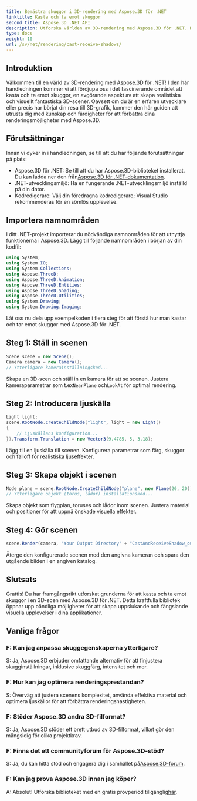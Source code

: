 ```yaml
---
title: Bemästra skuggor i 3D-rendering med Aspose.3D för .NET
linktitle: Kasta och ta emot skuggor
second_title: Aspose.3D .NET API
description: Utforska världen av 3D-rendering med Aspose.3D för .NET. Kasta och ta emot skuggor utan ansträngning. Ladda ner din kostnadsfria testversion nu!
type: docs
weight: 10
url: /sv/net/rendering/cast-receive-shadows/
---
```

## Introduktion
Välkommen till en värld av 3D-rendering med Aspose.3D för .NET! I den här handledningen kommer vi att fördjupa oss i det fascinerande området att kasta och ta emot skuggor, en avgörande aspekt av att skapa realistiska och visuellt fantastiska 3D-scener. Oavsett om du är en erfaren utvecklare eller precis har börjat din resa till 3D-grafik, kommer den här guiden att utrusta dig med kunskap och färdigheter för att förbättra dina renderingsmöjligheter med Aspose.3D.
## Förutsättningar
Innan vi dyker in i handledningen, se till att du har följande förutsättningar på plats:
-  Aspose.3D för .NET: Se till att du har Aspose.3D-biblioteket installerat. Du kan ladda ner den från[Aspose.3D för .NET-dokumentation](https://reference.aspose.com/3d/net/).
- .NET-utvecklingsmiljö: Ha en fungerande .NET-utvecklingsmiljö inställd på din dator.
- Kodredigerare: Välj din föredragna kodredigerare; Visual Studio rekommenderas för en sömlös upplevelse.
## Importera namnområden
I ditt .NET-projekt importerar du nödvändiga namnområden för att utnyttja funktionerna i Aspose.3D. Lägg till följande namnområden i början av din kodfil:
```csharp
using System;
using System.IO;
using System.Collections;
using Aspose.ThreeD;
using Aspose.ThreeD.Animation;
using Aspose.ThreeD.Entities;
using Aspose.ThreeD.Shading;
using Aspose.ThreeD.Utilities;
using System.Drawing;
using System.Drawing.Imaging;
```
Låt oss nu dela upp exempelkoden i flera steg för att förstå hur man kastar och tar emot skuggor med Aspose.3D för .NET.
## Steg 1: Ställ in scenen
```csharp
Scene scene = new Scene();
Camera camera = new Camera();
// Ytterligare kamerainställningskod...
```
 Skapa en 3D-scen och ställ in en kamera för att se scenen. Justera kameraparametrar som t.ex`NearPlane` och`LookAt` för optimal rendering.
## Steg 2: Introducera ljuskälla
```csharp
Light light;
scene.RootNode.CreateChildNode("light", light = new Light()
{
    // Ljuskällans konfiguration...
}).Transform.Translation = new Vector3(9.4785, 5, 3.18);
```
Lägg till en ljuskälla till scenen. Konfigurera parametrar som färg, skuggor och falloff för realistiska ljuseffekter.
## Steg 3: Skapa objekt i scenen
```csharp
Node plane = scene.RootNode.CreateChildNode("plane", new Plane(20, 20));
// Ytterligare objekt (torus, lådor) installationskod...
```
Skapa objekt som flygplan, toruses och lådor inom scenen. Justera material och positioner för att uppnå önskade visuella effekter.
## Steg 4: Gör scenen
```csharp
scene.Render(camera, "Your Output Directory" + "CastAndReceiveShadow_out.png", new Size(1024, 1024), ImageFormat.Png, opt);
```
Återge den konfigurerade scenen med den angivna kameran och spara den utgående bilden i en angiven katalog.
## Slutsats
Grattis! Du har framgångsrikt utforskat grunderna för att kasta och ta emot skuggor i en 3D-scen med Aspose.3D för .NET. Detta kraftfulla bibliotek öppnar upp oändliga möjligheter för att skapa uppslukande och fängslande visuella upplevelser i dina applikationer.
## Vanliga frågor
### F: Kan jag anpassa skuggegenskaperna ytterligare?
S: Ja, Aspose.3D erbjuder omfattande alternativ för att finjustera skugginställningar, inklusive skuggfärg, intensitet och mer.
### F: Hur kan jag optimera renderingsprestandan?
S: Överväg att justera scenens komplexitet, använda effektiva material och optimera ljuskällor för att förbättra renderingshastigheten.
### F: Stöder Aspose.3D andra 3D-filformat?
S: Ja, Aspose.3D stöder ett brett utbud av 3D-filformat, vilket gör den mångsidig för olika projektkrav.
### F: Finns det ett communityforum för Aspose.3D-stöd?
 S: Ja, du kan hitta stöd och engagera dig i samhället på[Aspose.3D-forum](https://forum.aspose.com/c/3d/18).
### F: Kan jag prova Aspose.3D innan jag köper?
 A: Absolut! Utforska biblioteket med en gratis provperiod tillgänglig[här](https://releases.aspose.com/).